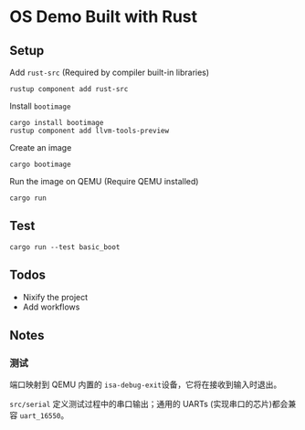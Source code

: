 # OS Demo Built with Rust

## Setup

Add `rust-src` (Required by compiler built-in libraries)

```
rustup component add rust-src
```

Install `bootimage`

```
cargo install bootimage
rustup component add llvm-tools-preview
```

Create an image

```
cargo bootimage
```

Run the image on QEMU (Require QEMU installed)

```
cargo run
```

## Test

```
cargo run --test basic_boot
```

## Todos

-   Nixify the project
-   Add workflows

## Notes

### 测试

端口映射到 QEMU 内置的 `isa-debug-exit`设备，它将在接收到输入时退出。

`src/serial` 定义测试过程中的串口输出；通用的 UARTs (实现串口的芯片)都会兼容 `uart_16550`。
